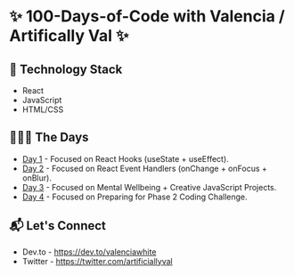 # ✨ 100-Days-of-Code with Valencia / Artifically Val ✨

## 🐲 Technology Stack 
- React 
- JavaScript
- HTML/CSS
 

## 👩🏽‍💻 The Days  
- [Day 1](https://github.com/valenciawhite/100-Days-of-Code/blob/main/day-1/read-me.md) - Focused on React Hooks (useState + useEffect).
- [Day 2](https://github.com/valenciawhite/100-Days-of-Code/blob/main/day-2/read-me.md) - Focused on React Event Handlers (onChange + onFocus + onBlur).
- [Day 3](https://github.com/valenciawhite/100-Days-of-Code/blob/main/day-3/read-me.md) - Focused on Mental Wellbeing + Creative JavaScript Projects.
- [Day 4](https://github.com/valenciawhite/100-Days-of-Code/blob/main/day-4/read-me.md) - Focused on Preparing for Phase 2 Coding Challenge.


## :mailbox_with_mail: Let's Connect
- Dev.to - https://dev.to/valenciawhite
- Twitter - https://twitter.com/artificiallyval
